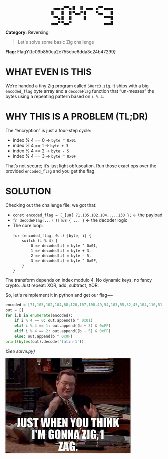```
                     ▗▄▄▖▄▀▀▚▖█  ▐▌ ▄▄▄ ▗▞▀▘▄▄▄▄ 
                    ▐▌   █  ▐▌▀▄▄▞▘█    ▝▚▄▖   █ 
                     ▝▀▚▖█  ▐▌     █        ▀▀▀█ 
                    ▗▄▄▞▘▀▄▄▞▘              ▄▄▄█ 
```

**Category:** Reversing
> Let's solve some basic Zig challenge

**Flag:** FlagY{fc09b850ca2e755ebe6dda3c24b47299}

# WHAT EVEN IS THIS

We’re handed a tiny Zig program called `S0urc3.zig`. It ships with a big `encoded_flag` byte array and a `decodeFlag` function that “un-messes” the bytes using a repeating pattern based on `i % 4`.

# WHY THIS IS A PROBLEM (TL;DR)

The “encryption” is just a four-step cycle:

- index % 4 == 0 → `byte ^ 0x01`
- index % 4 == 1 → `byte + 3`
- index % 4 == 2 → `byte - 5`
- index % 4 == 3 → `byte ^ 0x0F`

That’s not secure; it’s just light obfuscation. Run those exact ops over the provided `encoded_flag` and you get the flag.

# SOLUTION

Checking out the challenge file, we got that:

- `const encoded_flag = [_]u8{ 71,105,102,104,...,130 };` ← the payload
- `fn decodeFlag(...) ![]u8 { ... }` ← the decoder logic
- The core loop:
    ```
    for (encoded_flag, 0..) |byte, i| {
        switch (i % 4) {
            0 => decoded[i] = byte ^ 0x01,
            1 => decoded[i] = byte + 3,
            2 => decoded[i] = byte - 5,
            3 => decoded[i] = byte ^ 0x0F,
        }
    }
    ```

The transform depends on index modulo 4. No dynamic keys, no fancy crypto. Just repeat: XOR, add, subtract, XOR.

So, let's reimplement it in python and get our flag~~

```python
encoded = [71,105,102,104,88,120,107,108,49,54,103,55,52,45,104,110,51,98,60,58,52,98,103,106,55,97,105,110,50,96,55,59,99,49,60,61,56,54,130]
out = []
for i,b in enumerate(encoded):
    if i % 4 == 0: out.append(b ^ 0x01)
    elif i % 4 == 1: out.append((b + 3) & 0xFF)
    elif i % 4 == 2: out.append((b - 5) & 0xFF)
    else: out.append(b ^ 0x0F)
print(bytes(out).decode('latin-1'))
```

*(See solve.py)*

![zig-zag](/assets/images/zig-zag.gif)